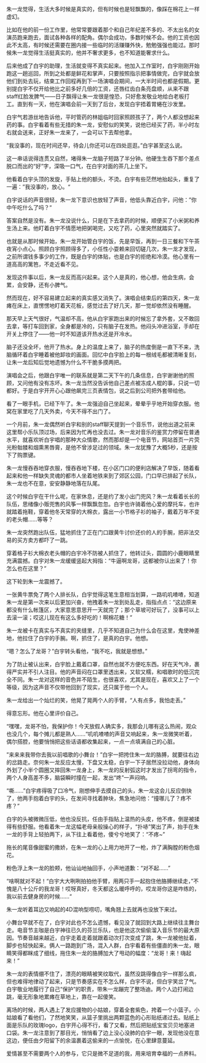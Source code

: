 朱一龙觉得，生活大多时候是真实的，但有时候也是轻飘飘的，像踩在棉花上一样虚幻。

比如在他的前一份工作里，他常常要跟着那个和自己年纪差不多的、不太出名的女演员跑来跑去，面试各种各样的配角。偶尔会成功，多数时候不会。他的工资也因此不太高，有时候还需要在圈内接一些临时的活赚赚外快，勉勉强强也能过。那时候朱一龙觉得生活挺真实的，他并不奢求更多，也不知道能奢求什么。

后来他成了白宇的助理，生活就变得不真实起来。他加入工作室时，白宇刚刚开始跑这一趟巡回，所到之处都是鲜花和掌声，只要按照指示把事情做完，白宇就会放他们到处去玩，结束工作回程再到下一场演唱会期间，一大半时间也都是假期。更别提白宇不仅开给他比之前多好几倍的工资，还唇红齿白条亮盘顺，从来不跟staff红脸发脾气——日子飘得让朱一龙很是惶恐，只好愈发敬业地给白老板打工。直到有一天，他在演唱会前一天到了后台，发现白宇捂着胃蜷在沙发里。

白宇气若游丝地告诉他，平时管药的林姐临时回家照顾孩子了，两个人都没想起来药的事。白宇看着有些无措的朱一龙，安慰似的笑笑，说他已经买了药，半小时左右就会送来，正好朱一龙来了，一会可以下去帮他拿。

“我没事的，现在时间还早，待会儿你还可以在四处逛逛。”白宇甚至这么说。

这一串话说得连贯又自然，堵得朱一龙脑子短路了半分钟。他硬生生吞下那个差点脱口而出的“好”字，深吸一口气，在白宇对面的茶几上坐下。

他看着白宇头顶的发旋，手贴上他的额头，不烫。白宇有些茫然地抬起头，重复了一遍：”我没事的，放心。“

白宇说话的声音很轻，朱一龙下意识也放轻了声音，他低头靠近白宇，问他：”你中午吃什么了吗？“

答案自然是没有。朱一龙没说什么，只是在下去拿药的时候，顺便买了小米粥和养生汤上来。他盯着白宇不情愿地把粥喝完，又吃了药，心里突然就踏实了。

也就是从那时候开始，朱一龙开始管白宇的饭，先是早饭，再到一日三餐和下午茶夜宵小点心。照顾白宇照顾得多了，小任性小耍赖来回切磋几次，朱一龙才发现，之前所谓钱多事少的工作，既是白宇的体贴，也是白宇的拒绝和冷漠。他心里有一道高高的篱笆，不走近看不见。

发现这件事以后，朱一龙反而高兴起来。这个人是真的，他心想，他会生病，会累，会安静，还有小脾气。

然而现在，好不容易建立起来的真实感又消失了。演唱会结束后的第四天，朱一龙瘫在床上，直愣愣地盯着天花板，感觉过去了好几天，那一觉却依然没有睡醒。

那天早上天气很好，气温却不高，他从白宇家跑出来的时候忘了拿外套，又不敢回去拿，等打车回到家，全身都是冷的，只有脑子在发热。他闷头冲进浴室，手却在开关上停住了——他一时不知道该开热水还是开冷水。

脑子还没全坏，他开了热水。身上的温度上来了，脑子的热度倒是一直下不来，洗脑循环着白宇睡着被他卸妆的画面。回忆中白宇脸上的每一根绒毛都被清晰复刻，让朱一龙后知后觉地遗憾为什么不干脆多摸两把。

演唱会之后，他跟白宇唯一的联系就是第二天下午的几条信息，白宇谢谢他的照顾，又问他有没有冻坏。朱一龙当然没告诉他自己差点被冻成人棍的事，只说一切都好。于是白宇开开心心跟他飙完三页表情包，说之后到公司把外套带给他。

看了一眼手机，已经下午了。朱一龙强迫自己坐起来，晕晕乎乎地开始穿衣服。他窝在家里吃了几天外卖，今天不得不出门了。

一个月前，朱一龙偶然听白宇和别的staff聊天提到一个音乐节，说他出道之前来这里帮小乐队顶过场，后来因为忙再也没去过。朱一龙对音乐的鉴赏力停留在普通水平，就喜欢听白宇唱的那种大众情歌，然而那却是一个电音节，网站首页一片荧光粉骷髅和烟熏黑唇膏，是他不曾涉足过的领域。朱一龙犹豫了大概5秒，还是按下了购票键。

朱一龙慢吞吞地穿衣服，慢吞吞地下楼，在小区门口的便利店解决了早饭，随着看起来和他一样缺失灵魂的都市人坐着地铁来到了郊区公园，门口早已排起了长队，朱一龙也不在意，安安静静地落在队尾。

这个时候白宇在干什么呢，在家休息，还是约了发小出门兜风？朱一龙看着长长的队伍，思绪像小贩兜售的风筝一样飘飘忽忽。白宇也许骑着他心爱的摩托车，也许就踏着拖鞋，穿着他冬天常穿的大棉衣，露出一小节格子衫的袖子，戴着万年不变的老头帽……等等？

朱一龙突然跑出队伍，猛地抓住了正在门口跟黄牛讨价还价的人的手腕，把非法交易的买方卖方都吓了一跳。

穿着格子衫大棉衣老头帽的白宇冷不防被人抓住了，他转过头，圆圆的小鹿眼睛里充满震撼。白宇对朱一龙缓缓竖起大拇指：“牛逼啊龙哥，这都被你认出来了！你怎么也在这里？”

这下轮到朱一龙震撼了。

一张黄牛票免了两个人排长队，白宇觉得这笔生意相当划算，一路叽叽喳喳，知道朱一龙是第一次来以后更加兴奋，他拽着朱一龙到处乱走，指指点点：“这边原来都没有什么帐篷区，大家意思意思开一天就完了；那个草坡可好玩了，没事可以上去滚一滚；哎这儿现在有这么多好吃的！啊棉花糖！”

朱一龙被卡在真实与不真实的夹缝里，几乎不知道自己为什么会在这里，鬼使神差地，他拉住了白宇的手腕。啊，抓住了，是真的白宇。他想。

“嗯？怎么了龙哥？”白宇转头看他，“我不吃，我就是想想。”

为了防止被认出来，白宇脸上戴着口罩，自然也就不方便吃东西。好在天气冷，裹得严实并不引人注目。他的声音闷在口罩里透出来，又软又糯，和唱歌时的低沉完全不同。朱一龙对这样的音色并不陌生，也很喜欢，尤其是现在，喜欢又上了一个等级，因为这声音不仅带他回到了现实，还只属于他一个人。

朱一龙给出一个灿烂的笑，他晃了晃两个人的手臂，“人有点多，我怕走丢。”

得意忘形。他在心里评价自己。

“嘿嘿，龙哥不怕，我保护你！今天放假人确实多，我那会儿哪有这么热闹，观众也没几个，每个摊儿都是熟人……“叽叽喳喳的声音又响起来，朱一龙微笑听着，偶尔搭腔，他要悄悄把这些话语都收集起来，一点一点填满自己的心脏。

”来来来我带你去我以前唱歌的小舞台！”白宇一把挎住朱一龙的胳膊，就要往右边的岔路走。奈何朱一龙反应太慢，下盘又太稳，白宇一下子居然没拉动他，身体向外划了小半个圆圈又摔回朱一龙身上，朱一龙的反射弧这时才发出了拐弯的指令，两个人身高差不多，脑袋瞬时撞在一起，发出“咚”一声闷响。

“嘶……”白宇疼得吸了口冷气，刚想伸手去摸自己的头，朱一龙这会儿反应倒快了，他两手抱着白宇的头，在发间寻找着肿块，焦急地问他：“撞哪儿了？疼不疼？”

白宇的头被微微压低，他也没反抗，任由手指贴上温热的头皮，他不疼，倒是被揉得有些舒服。他看着朱一龙这幅老母亲般操心的样子，“扑哧”笑出了声，抬手在朱一龙的手背上轻拍两下，从下往上看着他，傻兮兮地笑了：“不疼~”

拖长的尾音像甜蜜的撒娇，在朱一龙的心上用力地开了一枪，炸了满胸膛的粉色烟花。

粉色浮上朱一龙的脸颊，他讪讪地抽回手，小声地道歉：“对不起……”

“啥啊就对不起！“白宇大大咧咧拍拍他手臂，用两只手一起抱住他胳膊继续走，”不愧是八十公斤的我龙哥！哎呀真好，冬天都这么暖呼呼的，哎龙哥你这是咋练的，我以前去健身房的时候……“

朱一龙听着耳边又响起的4D混响型唠叨，嘴角翘上去就再也没放下来过。

小舞台早就不在了，白宇对此也不怎么遗憾，看见没了就回到大路上继续往主舞台走。电音节主咖是白宇神往已久的芬兰乐队，也是他这次偷偷溜入音乐节的最大原因。节奏音越来越近，白宇走着走着就跟着动次打次变成了跳，朱一龙被他扯着，脚步也轻快起来。俩人一路跑到广场，混入人群，白宇看着有些僵直的朱一龙，眼睛笑得都眯成了细线，拖住朱一龙的胳膊加大了甩动的幅度：“龙哥！来！嗨起来！”

朱一龙的表情绷不住了，漂亮的眼睛被笑纹取代，虽然没跳得像白宇一样那么疯，但也难得地律动了起来，只是节奏感实在不怎么样，白宇不说，但白宇笑岔了气。白宇敬业地履行了自己“保护”的职责，带朱一龙蹦完了整场迪。两个人边打闹边跳，毫无形象地累瘫在草地上，靠在一起傻笑。

离场的时候，两人遇上了发应援物的小姑娘，穿着全套紫色，挎着一个小篮子。小姑娘看了看他们，了然地笑笑，从篮子里挑出两颗蓝色的心形贴纸递过去。贴纸上面是乐队的玫瑰logo，白宇开心得不行，看了又看，然后把贴纸宝宝贝贝地塞进口袋。朱一龙注意到了那目光，悄悄看了边上没心没肺的白宇一眼，发现他没在意这边，便任由夕阳留下的余温裹着这偷来的一点愉悦，在心里肆意蔓延。

爱情甚至不需要两个人的参与，它只是微不足道的我，用来培育幸福的一点养料。
